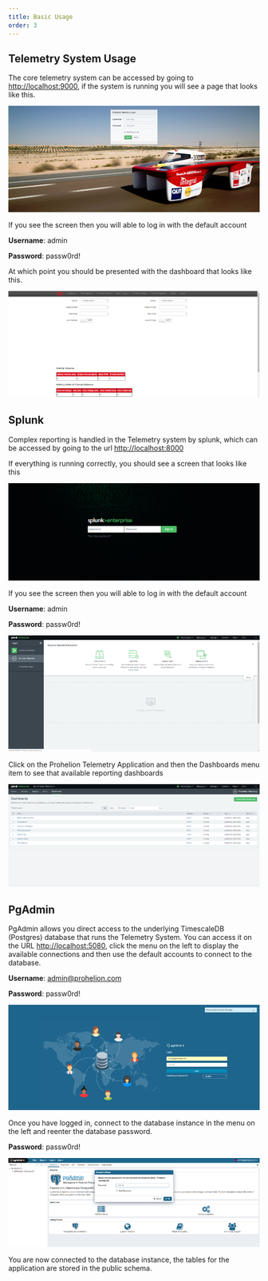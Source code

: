 ```yaml
---
title: Basic Usage
order: 3
---
```


## Telemetry System Usage
The core telemetry system can be accessed by going to [http://localhost:9000](http://localhost:9000), if the system is running you will see a page that looks like this.

![Telemetry Login](images/telemetry_login.png)

If you see the screen then you will able to log in with the default account

**Username**: admin

**Password**: passw0rd!



At which point you should be presented with the dashboard that looks like this.

![Telemetry Dashboard](images/telemetry_dashboard.png)


## Splunk 
Complex reporting is handled in the Telemetry system by splunk, which can be accessed by going to the url [http://localhost:8000](http://localhost:8000)

If everything is running correctly, you should see a screen that looks like this

![Splunk Login](images/telemetry_splunklogin.png)


If you see the screen then you will able to log in with the default account

**Username**: admin

**Password**: passw0rd!



![Splunk Dashboard](images/telemetry_splunkdashboard.png)

Click on the Prohelion Telemetry Application and then the Dashboards menu item to see that available reporting dashboards

![Splunk Report](images/telemetry_splunkreport.png)


## PgAdmin 
PgAdmin allows you direct access to the underlying TimescaleDB (Postgres) database that runs the Telemetry System. You can access it on the URL [http://localhost:5080](http://localhost:5080), click the menu on the left to display the available connections and then use the default accounts to connect to the database.

**Username**: admin@prohelion.com

**Password**: passw0rd!



![PgAdmin login](images/telemetry_pgadminlogin.png)

Once you have logged in, connect to the database instance in the menu on the left and reenter the database password.

**Password**: passw0rd!



![PgAdmin Database](images/telemetry_pgadmindatabase.png)

You are now connected to the database instance, the tables for the application are stored in the public schema.



